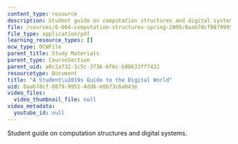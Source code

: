 ```yaml
---
content_type: resource
description: Student guide on computation structures and digital systems.
file: /courses/6-004-computation-structures-spring-2009/8aab78cf087999514dd6e0b73c6ab43e_MIT6_004s09_study_digital_guide.pdf
file_type: application/pdf
learning_resource_types: []
ocw_type: OCWFile
parent_title: Study Materials
parent_type: CourseSection
parent_uid: a0c2a732-1c5c-3736-6f6c-b88633ff7432
resourcetype: Document
title: "A Student\u2019s Guide to the Digital World"
uid: 8aab78cf-0879-9951-4dd6-e0b73c6ab43e
video_files:
  video_thumbnail_file: null
video_metadata:
  youtube_id: null
---
```

Student guide on computation structures and digital systems.

